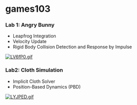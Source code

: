 # games103

### Lab 1:  Angry Bunny

- Leapfrog Integration
- Velocity Update
- Rigid Body Collision Detection and Response by Impulse

[![LV6fP0.gif](https://s1.ax1x.com/2022/04/11/LV6fP0.gif)](https://imgtu.com/i/LV6fP0)



### Lab2: Cloth Simulation

- Implicit Cloth Solver
- Position-Based Dynamics (PBD)

[![LYJPED.gif](https://s1.ax1x.com/2022/04/16/LYJPED.gif)](https://imgtu.com/i/LYJPED)

